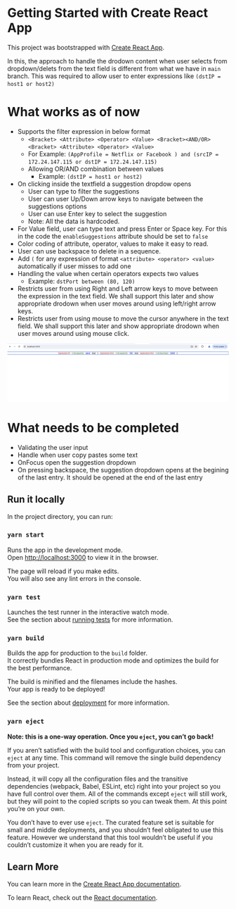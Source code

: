 # Getting Started with Create React App

This project was bootstrapped with [Create React App](https://github.com/facebook/create-react-app).

In this, the approach to handle the drodown content when user selects from dropdown/delets from the text field is different from what we have in `main` branch.
This was required to allow user to enter expressions like `(dstIP = host1 or host2)`

# What works as of now
- Supports the filter expression in below format
    - `<Bracket> <Attribute> <Operator> <Value> <Bracket><AND/OR> <Bracket> <Attribute> <Operator> <Value>` 
    - For Example: `(AppProfile = Netflix or Facebook ) and (srcIP = 172.24.147.115 or dstIP = 172.24.147.115)`
    - Allowing OR/AND combination between values
        - Example: `(dstIP = host1 or host2)`
- On clicking inside the textfield a suggestion dropdow opens
    - User can type to filter the suggestions
    - User can user Up/Down arrow keys to navigate between the suggestions options
    - User can use Enter key to select the suggestion
    - Note: All the data is hardcoded.
- For Value field, user can type text and press Enter or Space key. For this in the code the `enableSuggestions` attribute should be set to `false`
- Color coding of attribute, operator, values to make it easy to read.
- User can use backspace to delete in a sequence.
- Add `(` for any expression of format `<attribute> <operator> <value>` automatically if user misses to add one
- Handling the value when certain operators expects two values
    - Example: `dstPort between (80, 120)`
- Restricts user from using Right and Left arrow keys to move between the expression in the text field. We shall support this later and show appropriate drodown when user moves around using left/right arrow keys.
- Restricts user from using mouse to move the cursor anywhere in the text field. We shall support this later and show appropriate drodown when user moves around using mouse click.

![alt text](image.png)

# What needs to be completed
- Validating the user input 
- Handle when user copy pastes some text
- OnFocus open the suggestion dropdown
- On pressing backspace, the suggestion dropdown opens at the begining of the last entry. It should be opened at the end of the last entry


## Run it locally

In the project directory, you can run:

### `yarn start`

Runs the app in the development mode.\
Open [http://localhost:3000](http://localhost:3000) to view it in the browser.

The page will reload if you make edits.\
You will also see any lint errors in the console.

### `yarn test`

Launches the test runner in the interactive watch mode.\
See the section about [running tests](https://facebook.github.io/create-react-app/docs/running-tests) for more information.

### `yarn build`

Builds the app for production to the `build` folder.\
It correctly bundles React in production mode and optimizes the build for the best performance.

The build is minified and the filenames include the hashes.\
Your app is ready to be deployed!

See the section about [deployment](https://facebook.github.io/create-react-app/docs/deployment) for more information.

### `yarn eject`

**Note: this is a one-way operation. Once you `eject`, you can’t go back!**

If you aren’t satisfied with the build tool and configuration choices, you can `eject` at any time. This command will remove the single build dependency from your project.

Instead, it will copy all the configuration files and the transitive dependencies (webpack, Babel, ESLint, etc) right into your project so you have full control over them. All of the commands except `eject` will still work, but they will point to the copied scripts so you can tweak them. At this point you’re on your own.

You don’t have to ever use `eject`. The curated feature set is suitable for small and middle deployments, and you shouldn’t feel obligated to use this feature. However we understand that this tool wouldn’t be useful if you couldn’t customize it when you are ready for it.

## Learn More

You can learn more in the [Create React App documentation](https://facebook.github.io/create-react-app/docs/getting-started).

To learn React, check out the [React documentation](https://reactjs.org/).
